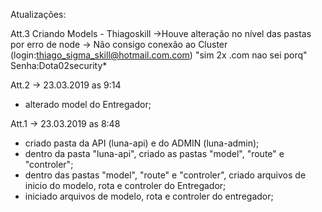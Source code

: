 Atualizações:

Att.3 Criando Models - Thiagoskill
->Houve alteração no nível das pastas por erro de node
-> Não consigo conexão ao Cluster (login:thiago_sigma_skill@hotmail.com.com) "sim 2x .com nao sei porq"
   Senha:Dota02security*

Att.2
-> 23.03.2019 as 9:14
- alterado model do Entregador;

Att.1
-> 23.03.2019 as 8:48
- criado pasta da API (luna-api) e do ADMIN (luna-admin);
- dentro da pasta "luna-api", criado as pastas "model", "route" e "controler";
- dentro das pastas "model", "route" e "controler", criado arquivos de inicio do modelo, rota e controler do Entregador;
- iniciado arquivos de modelo, rota e controler do entregador;